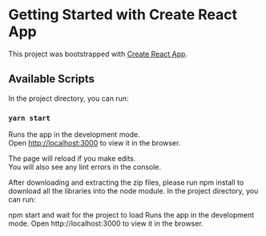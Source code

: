 # Getting Started with Create React App

This project was bootstrapped with [Create React App](https://github.com/facebook/create-react-app).

## Available Scripts

In the project directory, you can run:

### `yarn start`

Runs the app in the development mode.\
Open [http://localhost:3000](http://localhost:3000) to view it in the browser.

The page will reload if you make edits.\
You will also see any lint errors in the console.

After downloading and extracting the zip files, please run npm install to download all the libraries into the node module. In the project directory, you can run:

npm start and wait for the project to load
Runs the app in the development mode.
Open http://localhost:3000 to view it in the browser.
